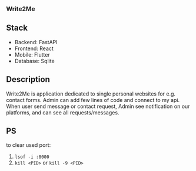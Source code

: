 ### Write2Me
## Stack
- Backend: FastAPI
- Frontend: React
- Mobile: Flutter
- Database: Sqlite

## Description
Write2Me is application dedicated to single personal websites for e.g. contact forms. Admin can add few lines of code and connect to my api. When user send message or contact request, Admin see notification on our platforms, and can see all requests/messages.


## PS
to clear used port:
1. `lsof -i :8000`
2. `kill <PID>` or `kill -9 <PID>`